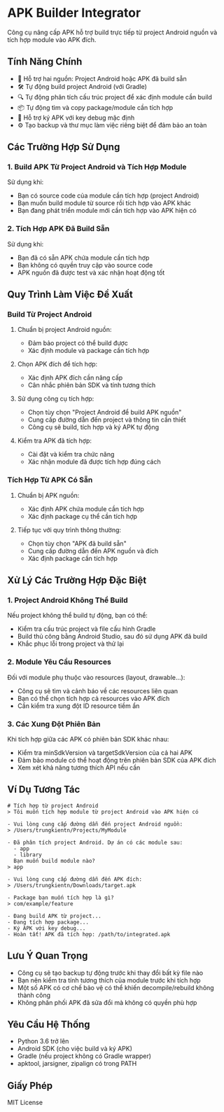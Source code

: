# APK Builder Integrator

Công cụ nâng cấp APK hỗ trợ build trực tiếp từ project Android nguồn và tích hợp module vào APK đích.

## Tính Năng Chính

- 🔄 Hỗ trợ hai nguồn: Project Android hoặc APK đã build sẵn
- 🛠️ Tự động build project Android (với Gradle)
- 🔍 Tự động phân tích cấu trúc project để xác định module cần build
- 📦 Tự động tìm và copy package/module cần tích hợp
- 🔐 Hỗ trợ ký APK với key debug mặc định
- ⚙️ Tạo backup và thư mục làm việc riêng biệt để đảm bảo an toàn

## Các Trường Hợp Sử Dụng

### 1. Build APK Từ Project Android và Tích Hợp Module

Sử dụng khi:

- Bạn có source code của module cần tích hợp (project Android)
- Bạn muốn build module từ source rồi tích hợp vào APK khác
- Bạn đang phát triển module mới cần tích hợp vào APK hiện có

### 2. Tích Hợp APK Đã Build Sẵn

Sử dụng khi:

- Bạn đã có sẵn APK chứa module cần tích hợp
- Bạn không có quyền truy cập vào source code
- APK nguồn đã được test và xác nhận hoạt động tốt

## Quy Trình Làm Việc Đề Xuất

### Build Từ Project Android

1. Chuẩn bị project Android nguồn:

   - Đảm bảo project có thể build được
   - Xác định module và package cần tích hợp

2. Chọn APK đích để tích hợp:

   - Xác định APK đích cần nâng cấp
   - Cân nhắc phiên bản SDK và tính tương thích

3. Sử dụng công cụ tích hợp:

   - Chọn tùy chọn "Project Android để build APK nguồn"
   - Cung cấp đường dẫn đến project và thông tin cần thiết
   - Công cụ sẽ build, tích hợp và ký APK tự động

4. Kiểm tra APK đã tích hợp:
   - Cài đặt và kiểm tra chức năng
   - Xác nhận module đã được tích hợp đúng cách

### Tích Hợp Từ APK Có Sẵn

1. Chuẩn bị APK nguồn:

   - Xác định APK chứa module cần tích hợp
   - Xác định package cụ thể cần tích hợp

2. Tiếp tục với quy trình thông thường:
   - Chọn tùy chọn "APK đã build sẵn"
   - Cung cấp đường dẫn đến APK nguồn và đích
   - Xác định package cần tích hợp

## Xử Lý Các Trường Hợp Đặc Biệt

### 1. Project Android Không Thể Build

Nếu project không thể build tự động, bạn có thể:

- Kiểm tra cấu trúc project và file cấu hình Gradle
- Build thủ công bằng Android Studio, sau đó sử dụng APK đã build
- Khắc phục lỗi trong project và thử lại

### 2. Module Yêu Cầu Resources

Đối với module phụ thuộc vào resources (layout, drawable...):

- Công cụ sẽ tìm và cảnh báo về các resources liên quan
- Bạn có thể chọn tích hợp cả resources vào APK đích
- Cần kiểm tra xung đột ID resource tiềm ẩn

### 3. Các Xung Đột Phiên Bản

Khi tích hợp giữa các APK có phiên bản SDK khác nhau:

- Kiểm tra minSdkVersion và targetSdkVersion của cả hai APK
- Đảm bảo module có thể hoạt động trên phiên bản SDK của APK đích
- Xem xét khả năng tương thích API nếu cần

## Ví Dụ Tương Tác

```
# Tích hợp từ project Android
> Tôi muốn tích hợp module từ project Android vào APK hiện có

- Vui lòng cung cấp đường dẫn đến project Android nguồn:
> /Users/trungkientn/Projects/MyModule

- Đã phân tích project Android. Dự án có các module sau:
  - app
  - library
  Bạn muốn build module nào?
> app

- Vui lòng cung cấp đường dẫn đến APK đích:
> /Users/trungkientn/Downloads/target.apk

- Package bạn muốn tích hợp là gì?
> com/example/feature

- Đang build APK từ project...
- Đang tích hợp package...
- Ký APK với key debug...
- Hoàn tất! APK đã tích hợp: /path/to/integrated.apk
```

## Lưu Ý Quan Trọng

- Công cụ sẽ tạo backup tự động trước khi thay đổi bất kỳ file nào
- Bạn nên kiểm tra tính tương thích của module trước khi tích hợp
- Một số APK có cơ chế bảo vệ có thể khiến decompile/rebuild không thành công
- Không phân phối APK đã sửa đổi mà không có quyền phù hợp

## Yêu Cầu Hệ Thống

- Python 3.6 trở lên
- Android SDK (cho việc build và ký APK)
- Gradle (nếu project không có Gradle wrapper)
- apktool, jarsigner, zipalign có trong PATH

## Giấy Phép

MIT License
